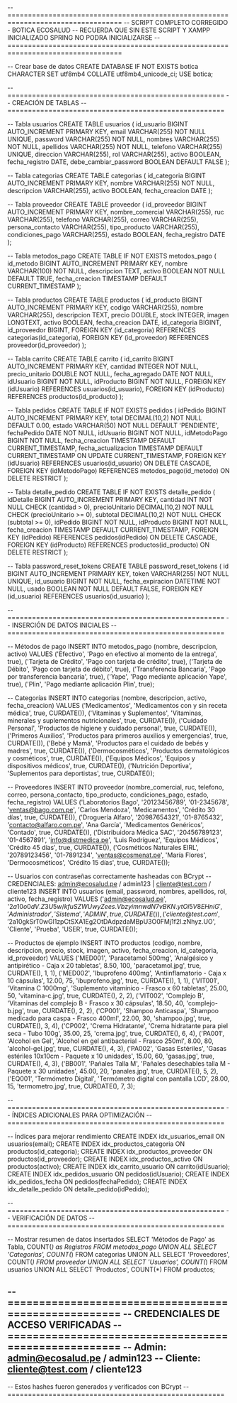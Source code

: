 -- ==================================================================================
-- SCRIPT COMPLETO CORREGIDO - BOTICA ECOSALUD 
-- RECUERDA QUE SIN ESTE SCRIPT Y XAMPP INICIALIZADO SPRING NO PODRA INICIALIZARSE
-- ==================================================================================

-- Crear base de datos
CREATE DATABASE IF NOT EXISTS botica CHARACTER SET utf8mb4 COLLATE utf8mb4_unicode_ci;
USE botica;

-- =====================================================
-- CREACIÓN DE TABLAS
-- =====================================================

-- Tabla usuarios
CREATE TABLE usuarios (
    id_usuario BIGINT AUTO_INCREMENT PRIMARY KEY,
    email VARCHAR(255) NOT NULL UNIQUE,
    password VARCHAR(255) NOT NULL,
    nombres VARCHAR(255) NOT NULL,
    apellidos VARCHAR(255) NOT NULL,
    telefono VARCHAR(255) UNIQUE,
    direccion VARCHAR(255),
    rol VARCHAR(255),
    activo BOOLEAN,
    fecha_registro DATE,
    debe_cambiar_password BOOLEAN DEFAULT FALSE
);

-- Tabla categorias
CREATE TABLE categorias (
    id_categoria BIGINT AUTO_INCREMENT PRIMARY KEY,
    nombre VARCHAR(255) NOT NULL,
    descripcion VARCHAR(255),
    activo BOOLEAN,
    fecha_creacion DATE
);

-- Tabla proveedor
CREATE TABLE proveedor (
    id_proveedor BIGINT AUTO_INCREMENT PRIMARY KEY,
    nombre_comercial VARCHAR(255),
    ruc VARCHAR(255),
    telefono VARCHAR(255),
    correo VARCHAR(255),
    persona_contacto VARCHAR(255),
    tipo_producto VARCHAR(255),
    condiciones_pago VARCHAR(255),
    estado BOOLEAN,
    fecha_registro DATE
);

-- Tabla metodos_pago
CREATE TABLE IF NOT EXISTS metodos_pago (
    id_metodo BIGINT AUTO_INCREMENT PRIMARY KEY,
    nombre VARCHAR(100) NOT NULL,
    descripcion TEXT,
    activo BOOLEAN NOT NULL DEFAULT TRUE,
    fecha_creacion TIMESTAMP DEFAULT CURRENT_TIMESTAMP
);

-- Tabla productos
CREATE TABLE productos (
    id_producto BIGINT AUTO_INCREMENT PRIMARY KEY,
    codigo VARCHAR(255),
    nombre VARCHAR(255),
    descripcion TEXT,
    precio DOUBLE,
    stock INTEGER,
    imagen LONGTEXT,
    activo BOOLEAN,
    fecha_creacion DATE,
    id_categoria BIGINT,
    id_proveedor BIGINT,
    FOREIGN KEY (id_categoria) REFERENCES categorias(id_categoria),
    FOREIGN KEY (id_proveedor) REFERENCES proveedor(id_proveedor)
);

-- Tabla carrito
CREATE TABLE carrito (
    id_carrito BIGINT AUTO_INCREMENT PRIMARY KEY,
    cantidad INTEGER NOT NULL,
    precio_unitario DOUBLE NOT NULL,
    fecha_agregado DATE NOT NULL,
    idUsuario BIGINT NOT NULL,
    idProducto BIGINT NOT NULL,
    FOREIGN KEY (idUsuario) REFERENCES usuarios(id_usuario),
    FOREIGN KEY (idProducto) REFERENCES productos(id_producto)
);

-- Tabla pedidos
CREATE TABLE IF NOT EXISTS pedidos (
    idPedido BIGINT AUTO_INCREMENT PRIMARY KEY,
    total DECIMAL(10,2) NOT NULL DEFAULT 0.00,
    estado VARCHAR(50) NOT NULL DEFAULT 'PENDIENTE',
    fechaPedido DATE NOT NULL,
    idUsuario BIGINT NOT NULL,
    idMetodoPago BIGINT NOT NULL,
    fecha_creacion TIMESTAMP DEFAULT CURRENT_TIMESTAMP,
    fecha_actualizacion TIMESTAMP DEFAULT CURRENT_TIMESTAMP ON UPDATE CURRENT_TIMESTAMP,
    FOREIGN KEY (idUsuario) REFERENCES usuarios(id_usuario) ON DELETE CASCADE,
    FOREIGN KEY (idMetodoPago) REFERENCES metodos_pago(id_metodo) ON DELETE RESTRICT
);

-- Tabla detalle_pedido
CREATE TABLE IF NOT EXISTS detalle_pedido (
    idDetalle BIGINT AUTO_INCREMENT PRIMARY KEY,
    cantidad INT NOT NULL CHECK (cantidad > 0),
    precioUnitario DECIMAL(10,2) NOT NULL CHECK (precioUnitario >= 0),
    subtotal DECIMAL(10,2) NOT NULL CHECK (subtotal >= 0),
    idPedido BIGINT NOT NULL,
    idProducto BIGINT NOT NULL,
    fecha_creacion TIMESTAMP DEFAULT CURRENT_TIMESTAMP,
    FOREIGN KEY (idPedido) REFERENCES pedidos(idPedido) ON DELETE CASCADE,
    FOREIGN KEY (idProducto) REFERENCES productos(id_producto) ON DELETE RESTRICT
);

-- Tabla password_reset_tokens
CREATE TABLE password_reset_tokens (
    id BIGINT AUTO_INCREMENT PRIMARY KEY,
    token VARCHAR(255) NOT NULL UNIQUE,
    id_usuario BIGINT NOT NULL,
    fecha_expiracion DATETIME NOT NULL,
    usado BOOLEAN NOT NULL DEFAULT FALSE,
    FOREIGN KEY (id_usuario) REFERENCES usuarios(id_usuario)
);

-- =====================================================
-- INSERCIÓN DE DATOS INICIALES
-- =====================================================

-- Métodos de pago
INSERT INTO metodos_pago (nombre, descripcion, activo) VALUES 
('Efectivo', 'Pago en efectivo al momento de la entrega', true),
('Tarjeta de Crédito', 'Pago con tarjeta de crédito', true),
('Tarjeta de Débito', 'Pago con tarjeta de débito', true),
('Transferencia Bancaria', 'Pago por transferencia bancaria', true),
('Yape', 'Pago mediante aplicación Yape', true),
('Plin', 'Pago mediante aplicación Plin', true);

-- Categorías
INSERT INTO categorias (nombre, descripcion, activo, fecha_creacion) VALUES 
('Medicamentos', 'Medicamentos con y sin receta médica', true, CURDATE()),
('Vitaminas y Suplementos', 'Vitaminas, minerales y suplementos nutricionales', true, CURDATE()),
('Cuidado Personal', 'Productos de higiene y cuidado personal', true, CURDATE()),
('Primeros Auxilios', 'Productos para primeros auxilios y emergencias', true, CURDATE()),
('Bebé y Mamá', 'Productos para el cuidado de bebés y madres', true, CURDATE()),
('Dermocosméticos', 'Productos dermatológicos y cosméticos', true, CURDATE()),
('Equipos Médicos', 'Equipos y dispositivos médicos', true, CURDATE()),
('Nutrición Deportiva', 'Suplementos para deportistas', true, CURDATE());

-- Proveedores
INSERT INTO proveedor (nombre_comercial, ruc, telefono, correo, persona_contacto, tipo_producto, condiciones_pago, estado, fecha_registro) VALUES 
('Laboratorios Bago', '20123456789', '01-2345678', 'ventas@bago.com.pe', 'Carlos Mendoza', 'Medicamentos', 'Crédito 30 días', true, CURDATE()),
('Droguería Alfaro', '20987654321', '01-8765432', 'contacto@alfaro.com.pe', 'Ana García', 'Medicamentos Genéricos', 'Contado', true, CURDATE()),
('Distribuidora Médica SAC', '20456789123', '01-4567891', 'info@distmedica.pe', 'Luis Rodríguez', 'Equipos Médicos', 'Crédito 45 días', true, CURDATE()),
('Cosméticos Naturales EIRL', '20789123456', '01-7891234', 'ventas@cosmenat.pe', 'María Flores', 'Dermocosméticos', 'Crédito 15 días', true, CURDATE());

-- Usuarios con contraseñas correctamente hasheadas con BCrypt
-- CREDENCIALES: admin@ecosalud.pe / admin123 | cliente@test.com / cliente123
INSERT INTO usuarios (email, password, nombres, apellidos, rol, activo, fecha_registro) VALUES 
('admin@ecosalud.pe', '$2a$10$o0dV.Z3U5w/kfuSZWUwyZees.VbzyimnwdN7vBKN.ytOi5V8EHniG', 'Administrador', 'Sistema', 'ADMIN', true, CURDATE()),
('cliente@test.com', '$2a$10$gkSrT0wGl1zpCtSXA1Eg2OtDAdpzdaMBpU3O0FMj1f2l.zNhyz.UO', 'Cliente', 'Prueba', 'USER', true, CURDATE());

-- Productos de ejemplo
INSERT INTO productos (codigo, nombre, descripcion, precio, stock, imagen, activo, fecha_creacion, id_categoria, id_proveedor) VALUES 
('MED001', 'Paracetamol 500mg', 'Analgésico y antipirético - Caja x 20 tabletas', 8.50, 100, 'paracetamol.jpg', true, CURDATE(), 1, 1),
('MED002', 'Ibuprofeno 400mg', 'Antiinflamatorio - Caja x 10 cápsulas', 12.00, 75, 'ibuprofeno.jpg', true, CURDATE(), 1, 1),
('VIT001', 'Vitamina C 1000mg', 'Suplemento vitamínico - Frasco x 60 tabletas', 25.00, 50, 'vitamina-c.jpg', true, CURDATE(), 2, 2),
('VIT002', 'Complejo B', 'Vitaminas del complejo B - Frasco x 30 cápsulas', 18.50, 40, 'complejo-b.jpg', true, CURDATE(), 2, 2),
('CP001', 'Shampoo Anticaspa', 'Shampoo medicado para caspa - Frasco 400ml', 22.00, 30, 'shampoo.jpg', true, CURDATE(), 3, 4),
('CP002', 'Crema Hidratante', 'Crema hidratante para piel seca - Tubo 100g', 35.00, 25, 'crema.jpg', true, CURDATE(), 6, 4),
('PA001', 'Alcohol en Gel', 'Alcohol en gel antibacterial - Frasco 250ml', 8.00, 80, 'alcohol-gel.jpg', true, CURDATE(), 4, 3),
('PA002', 'Gasas Estériles', 'Gasas estériles 10x10cm - Paquete x 10 unidades', 15.00, 60, 'gasas.jpg', true, CURDATE(), 4, 3),
('BB001', 'Pañales Talla M', 'Pañales desechables talla M - Paquete x 30 unidades', 45.00, 20, 'panales.jpg', true, CURDATE(), 5, 2),
('EQ001', 'Termómetro Digital', 'Termómetro digital con pantalla LCD', 28.00, 15, 'termometro.jpg', true, CURDATE(), 7, 3);

-- =====================================================
-- ÍNDICES ADICIONALES PARA OPTIMIZACIÓN
-- =====================================================

-- Índices para mejorar rendimiento
CREATE INDEX idx_usuarios_email ON usuarios(email);
CREATE INDEX idx_productos_categoria ON productos(id_categoria);
CREATE INDEX idx_productos_proveedor ON productos(id_proveedor);
CREATE INDEX idx_productos_activo ON productos(activo);
CREATE INDEX idx_carrito_usuario ON carrito(idUsuario);
CREATE INDEX idx_pedidos_usuario ON pedidos(idUsuario);
CREATE INDEX idx_pedidos_fecha ON pedidos(fechaPedido);
CREATE INDEX idx_detalle_pedido ON detalle_pedido(idPedido);

-- =====================================================
-- VERIFICACIÓN DE DATOS
-- =====================================================

-- Mostrar resumen de datos insertados
SELECT 'Métodos de Pago' as Tabla, COUNT(*) as Registros FROM metodos_pago
UNION ALL
SELECT 'Categorías', COUNT(*) FROM categorias
UNION ALL
SELECT 'Proveedores', COUNT(*) FROM proveedor
UNION ALL
SELECT 'Usuarios', COUNT(*) FROM usuarios
UNION ALL
SELECT 'Productos', COUNT(*) FROM productos;

-- =====================================================
-- CREDENCIALES DE ACCESO VERIFICADAS
-- =====================================================
-- Admin: admin@ecosalud.pe / admin123
-- Cliente: cliente@test.com / cliente123
-- 
-- Estos hashes fueron generados y verificados con BCrypt
-- =====================================================